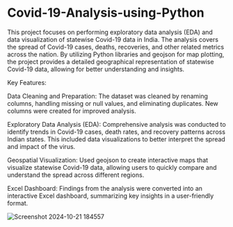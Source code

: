 # Covid-19-Analysis-using-Python
This project focuses on performing exploratory data analysis (EDA) and data visualization of statewise Covid-19 data in India. The analysis covers the spread of Covid-19 cases, deaths, recoveries, and other related metrics across the nation. By utilizing Python libraries and geojson for map plotting, the project provides a detailed geographical representation of statewise Covid-19 data, allowing for better understanding and insights.

Key Features:

Data Cleaning and Preparation: The dataset was cleaned by renaming columns, handling missing or null values, and eliminating duplicates. New columns were created for improved analysis.

Exploratory Data Analysis (EDA): Comprehensive analysis was conducted to identify trends in Covid-19 cases, death rates, and recovery patterns across Indian states. This included data visualizations to better interpret the spread and impact of the virus.

Geospatial Visualization: Used geojson to create interactive maps that visualize statewise Covid-19 data, allowing users to quickly compare and understand the spread across different regions.

Excel Dashboard: Findings from the analysis were converted into an interactive Excel dashboard, summarizing key insights in a user-friendly format.





![Screenshot 2024-10-21 184557](https://github.com/user-attachments/assets/88a75244-2c60-42a0-9e03-a944a96411ca)
